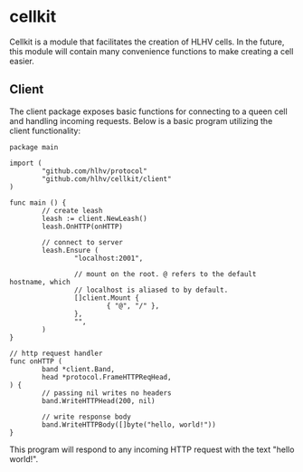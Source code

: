# cellkit

Cellkit is a module that facilitates the creation of HLHV cells. In the future,
this module will contain many convenience functions to make creating a cell
easier.

## Client

The client package exposes basic functions for connecting to a queen cell and
handling incoming requests. Below is a basic program utilizing the client
functionality:

```
package main

import (
        "github.com/hlhv/protocol"
        "github.com/hlhv/cellkit/client"
)

func main () {
        // create leash
        leash := client.NewLeash()
        leash.OnHTTP(onHTTP)

        // connect to server
        leash.Ensure (
                "localhost:2001",

                // mount on the root. @ refers to the default hostname, which
                // localhost is aliased to by default.
                []client.Mount {
                        { "@", "/" },
                },
                "",
        )
}

// http request handler
func onHTTP (
        band *client.Band,
        head *protocol.FrameHTTPReqHead,
) {
        // passing nil writes no headers
        band.WriteHTTPHead(200, nil)
        
        // write response body
        band.WriteHTTPBody([]byte("hello, world!"))
}
```

This program will respond to any incoming HTTP request with the text "hello
world!".
